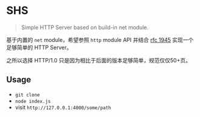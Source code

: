 # SHS

> Simple HTTP Server based on build-in net module.

基于内置的 `net` module，希望参照 `http` module API 并结合 [rfc 1945](https://tools.ietf.org/html/rfc1945) 实现一个足够简单的 HTTP Server。

之所以选择 HTTP/1.0 只是因为相比于后面的版本足够简单，规范仅仅50+页。

## Usage

- `git clone`
- `node index.js`
- visit `http://127.0.0.1:4000/some/path`